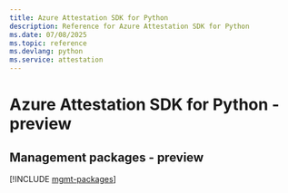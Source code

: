 ```yaml
---
title: Azure Attestation SDK for Python
description: Reference for Azure Attestation SDK for Python
ms.date: 07/08/2025
ms.topic: reference
ms.devlang: python
ms.service: attestation
---
```

# Azure Attestation SDK for Python - preview

## Management packages - preview
[!INCLUDE [mgmt-packages](attestation-mgmt-index.md)]